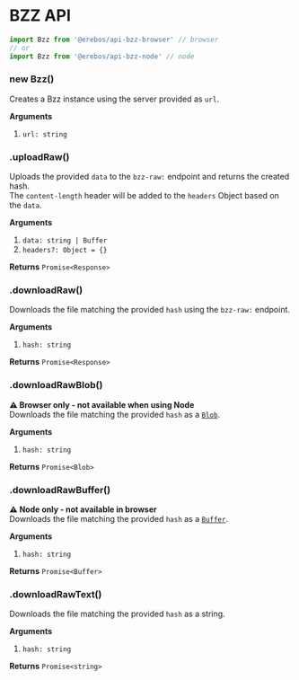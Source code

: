# BZZ API

```js
import Bzz from '@erebos/api-bzz-browser' // browser
// or
import Bzz from '@erebos/api-bzz-node' // node
```

### new Bzz()

Creates a Bzz instance using the server provided as `url`.

**Arguments**

1.  `url: string`

### .uploadRaw()

Uploads the provided `data` to the `bzz-raw:` endpoint and returns the created
hash.\
The `content-length` header will be added to the `headers` Object based on the `data`.

**Arguments**

1.  `data: string | Buffer`
1.  `headers?: Object = {}`

**Returns** `Promise<Response>`

### .downloadRaw()

Downloads the file matching the provided `hash` using the `bzz-raw:` endpoint.

**Arguments**

1.  `hash: string`

**Returns** `Promise<Response>`

### .downloadRawBlob()

**⚠️ Browser only - not available when using Node**\
Downloads the file matching the provided `hash` as a [`Blob`](https://developer.mozilla.org/en-US/docs/Web/API/Blob).

**Arguments**

1.  `hash: string`

**Returns** `Promise<Blob>`

### .downloadRawBuffer()

**⚠️ Node only - not available in browser**\
Downloads the file matching the provided `hash` as a [`Buffer`](https://nodejs.org/dist/latest-v9.x/docs/api/buffer.html#buffer_buffer).

**Arguments**

1.  `hash: string`

**Returns** `Promise<Buffer>`

### .downloadRawText()

Downloads the file matching the provided `hash` as a string.

**Arguments**

1.  `hash: string`

**Returns** `Promise<string>`
